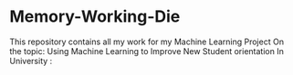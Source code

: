 # Memory-Working-Die
This repository contains all my work for my Machine Learning Project
On the topic: Using Machine Learning to Improve New Student orientation In University :
